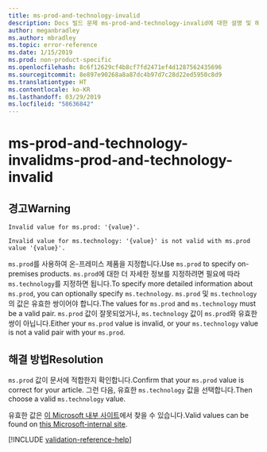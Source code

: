 ```yaml
---
title: ms-prod-and-technology-invalid
description: Docs 빌드 문제 ms-prod-and-technology-invalid에 대한 설명 및 해결 방법
author: meganbradley
ms.author: mbradley
ms.topic: error-reference
ms.date: 1/15/2019
ms.prod: non-product-specific
ms.openlocfilehash: 8c6f12629cf4b8cf7fd2471ef4d1287562435696
ms.sourcegitcommit: 8e897e90268a8a87dc4b97d7c28d22ed5950c8d9
ms.translationtype: HT
ms.contentlocale: ko-KR
ms.lasthandoff: 03/29/2019
ms.locfileid: "58636842"
---
```

# <a name="ms-prod-and-technology-invalid"></a><span data-ttu-id="82ff3-103">ms-prod-and-technology-invalid</span><span class="sxs-lookup"><span data-stu-id="82ff3-103">ms-prod-and-technology-invalid</span></span>

## <a name="warning"></a><span data-ttu-id="82ff3-104">경고</span><span class="sxs-lookup"><span data-stu-id="82ff3-104">Warning</span></span>

`Invalid value for ms.prod: '{value}'.`

`Invalid value for ms.technology: '{value}' is not valid with ms.prod value '{value}'.`

<span data-ttu-id="82ff3-105">`ms.prod`를 사용하여 온-프레미스 제품을 지정합니다.</span><span class="sxs-lookup"><span data-stu-id="82ff3-105">Use `ms.prod` to specify on-premises products.</span></span> <span data-ttu-id="82ff3-106">`ms.prod`에 대한 더 자세한 정보를 지정하려면 필요에 따라 `ms.technology`를 지정하면 됩니다.</span><span class="sxs-lookup"><span data-stu-id="82ff3-106">To specify more detailed information about `ms.prod`, you can optionally specify `ms.technology`.</span></span> <span data-ttu-id="82ff3-107">`ms.prod` 및 `ms.technology`의 값은 유효한 쌍이어야 합니다.</span><span class="sxs-lookup"><span data-stu-id="82ff3-107">The values for `ms.prod` and `ms.technology` must be a valid pair.</span></span> <span data-ttu-id="82ff3-108">`ms.prod` 값이 잘못되었거나, `ms.technology` 값이 `ms.prod`와 유효한 쌍이 아닙니다.</span><span class="sxs-lookup"><span data-stu-id="82ff3-108">Either your `ms.prod` value is invalid, or your `ms.technology` value is not a valid pair with your `ms.prod`.</span></span>

## <a name="resolution"></a><span data-ttu-id="82ff3-109">해결 방법</span><span class="sxs-lookup"><span data-stu-id="82ff3-109">Resolution</span></span>

<span data-ttu-id="82ff3-110">`ms.prod` 값이 문서에 적합한지 확인합니다.</span><span class="sxs-lookup"><span data-stu-id="82ff3-110">Confirm that your `ms.prod` value is correct for your article.</span></span> <span data-ttu-id="82ff3-111">그런 다음, 유효한 `ms.technology` 값을 선택합니다.</span><span class="sxs-lookup"><span data-stu-id="82ff3-111">Then choose a valid `ms.technology` value.</span></span>

<span data-ttu-id="82ff3-112">유효한 값은 [이 Microsoft 내부 사이트](https://docsmetadatatool.azurewebsites.net/allowlists)에서 찾을 수 있습니다.</span><span class="sxs-lookup"><span data-stu-id="82ff3-112">Valid values can be found on [this Microsoft-internal site](https://docsmetadatatool.azurewebsites.net/allowlists).</span></span>

<!--make sure to add this file to your includes folder and verify the path-->
[!INCLUDE [validation-reference-help](includes/validation-reference-help.md)]
